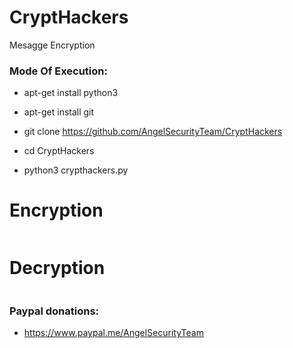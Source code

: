 # CryptHackers

Mesagge Encryption

<h3> Mode Of Execution: </h3>

* apt-get install python3

* apt-get install git

* git clone https://github.com/AngelSecurityTeam/CryptHackers

* cd CryptHackers

* python3 crypthackers.py

# Encryption

<img src=" ">

# Decryption

<img src=" ">

<h3> Paypal donations: </h3>

* https://www.paypal.me/AngelSecurityTeam
